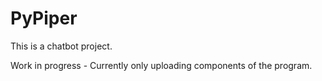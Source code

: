 # PyPiper

This is a chatbot project.

Work in progress - Currently only uploading components of the program.
